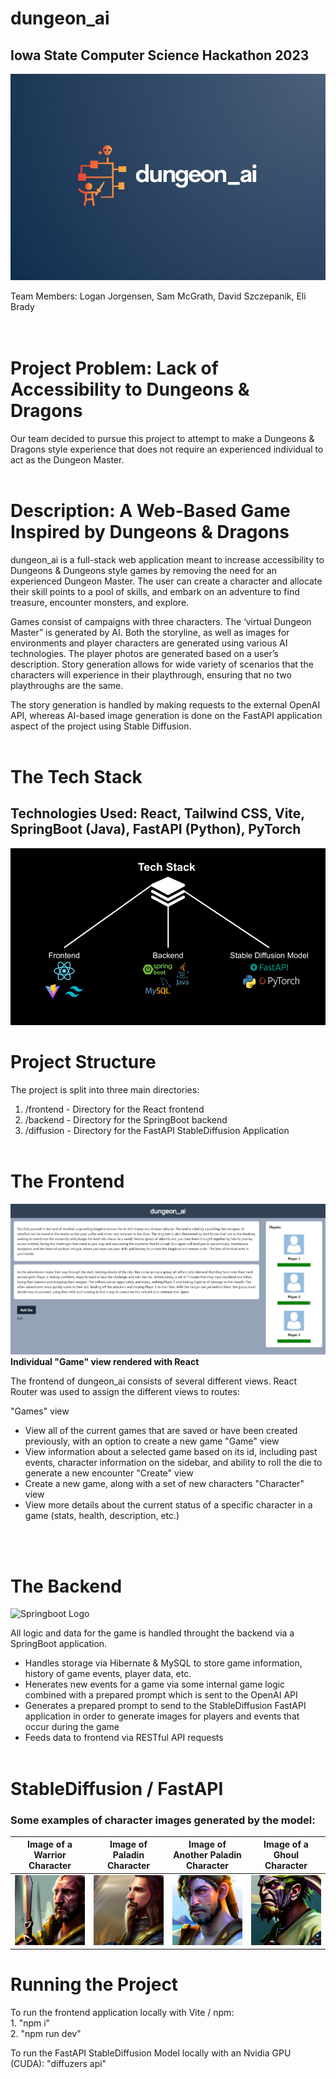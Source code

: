 # **dungeon_ai** 
## Iowa State Computer Science Hackathon 2023

![dungeon_ai Logo](img/dungeon_ai_logo.JPG)

Team Members: Logan Jorgensen, Sam McGrath, David Szczepanik, Eli Brady
<br />
<br />
<br />

# Project Problem: Lack of Accessibility to Dungeons & Dragons

Our team decided to pursue this project to attempt to make a Dungeons & Dragons style experience that does not require an experienced individual to act as the Dungeon Master.
<br />
<br />

# Description: A Web-Based Game Inspired by Dungeons & Dragons

dungeon_ai is a full-stack web application meant to increase accessibility to Dungeons & Dungeons style games by removing the need for an experienced Dungeon Master. The user can create a character and allocate their skill points to a pool of skills, and embark on an adventure to find treasure, encounter monsters, and explore.

Games consist of campaigns with three characters. The ‘virtual Dungeon Master” is generated by AI. Both the storyline, as well as images for environments and player characters are generated using various AI technologies. The player photos are generated based on a user’s description. Story generation allows for wide variety of scenarios that the characters will experience in their playthrough, ensuring that no two playthroughs are the same.

The story generation is handled by making requests to the external OpenAI API, whereas AI-based image generation is done on the FastAPI application aspect of the project using Stable Diffusion.
<br />
<br />

# The Tech Stack

## Technologies Used: React, Tailwind CSS, Vite, SpringBoot (Java), FastAPI (Python), PyTorch

<!-- Import Image into Markdown File -->

![Tech Stack Logos](img/ISU%20Hackathon%202023.png)

# Project Structure

The project is split into three main directories:

1. /frontend - Directory for the React frontend
2. /backend - Directory for the SpringBoot backend
3. /diffusion - Directory for the FastAPI StableDiffusion Application
   <br />
   <br />

# The Frontend

![Image of "Game" View Page](img/game_view.JPG)
<b>Individual "Game" view rendered with React</b>

The frontend of dungeon_ai consists of several different views. React Router was used to assign the different views to routes:

"Games" view
   - View all of the current games that are saved or have been created previously, with an option to create a new game
"Game" view
   - View information about a selected game based on its id, including past events, character information on the sidebar, and ability to roll the die to generate a new encounter
"Create" view
   - Create a new game, along with a set of new characters
"Character" view
   - View more details about the current status of a specific character in a game (stats, health, description, etc.)

<br />
<br />

# The Backend

![Springboot Logo](https://miro.medium.com/max/700/1*-uckV8DOh3l0bCvqZ73zYg.png)

All logic and data for the game is handled throught the backend via a SpringBoot application.

- Handles storage via Hibernate & MySQL to store game information, history of game events, player data, etc.
- Henerates new events for a game via some internal game logic combined with a prepared prompt which is sent to the OpenAI API
- Generates a prepared prompt to send to the StableDiffusion FastAPI application in order to generate images for players and events that occur during the game
- Feeds data to frontend via RESTful API requests
  <br />
  <br />

# StableDiffusion / FastAPI

### Some examples of character images generated by the model:

|          Image of a Warrior Character          |               Image of Paladin Character                |       Image of Another Paladin Character       |         Image of a Ghoul Character         |
| :--------------------------------------------: | :-----------------------------------------------------: | :--------------------------------------------: | :----------------------------------------: |
| ![Image of Warrior Character](img/warrior.png) | ![Image of Another Paladin Character](img/paladin2.png) | ![Image of Paladin Character](img/paladin.png) | ![Image of Ghoul Character](img/ghoul.png) |

# Running the Project

To run the frontend application locally with Vite / npm:<br /> 1. "npm i" <br /> 2. "npm run dev"<br />

To run the FastAPI StableDiffusion Model locally with an Nvidia GPU (CUDA):
"diffuzers api"
<br />
<br />
